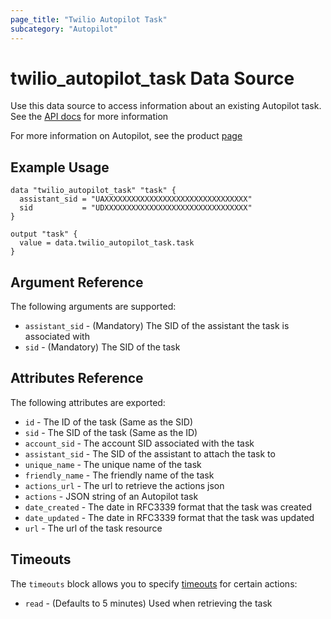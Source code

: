 ```yaml
---
page_title: "Twilio Autopilot Task"
subcategory: "Autopilot"
---
```


# twilio_autopilot_task Data Source

Use this data source to access information about an existing Autopilot task. See the [API docs](https://www.twilio.com/docs/autopilot/api/task) for more information

For more information on Autopilot, see the product [page](https://www.twilio.com/autopilot)

## Example Usage

```hcl
data "twilio_autopilot_task" "task" {
  assistant_sid = "UAXXXXXXXXXXXXXXXXXXXXXXXXXXXXXXXX"
  sid           = "UDXXXXXXXXXXXXXXXXXXXXXXXXXXXXXXXX"
}

output "task" {
  value = data.twilio_autopilot_task.task
}
```

## Argument Reference

The following arguments are supported:

- `assistant_sid` - (Mandatory) The SID of the assistant the task is associated with
- `sid` - (Mandatory) The SID of the task

## Attributes Reference

The following attributes are exported:

- `id` - The ID of the task (Same as the SID)
- `sid` - The SID of the task (Same as the ID)
- `account_sid` - The account SID associated with the task
- `assistant_sid` - The SID of the assistant to attach the task to
- `unique_name` - The unique name of the task
- `friendly_name` - The friendly name of the task
- `actions_url` - The url to retrieve the actions json
- `actions` - JSON string of an Autopilot task
- `date_created` - The date in RFC3339 format that the task was created
- `date_updated` - The date in RFC3339 format that the task was updated
- `url` - The url of the task resource

## Timeouts

The `timeouts` block allows you to specify [timeouts](https://www.terraform.io/docs/configuration/resources.html#timeouts) for certain actions:

- `read` - (Defaults to 5 minutes) Used when retrieving the task
